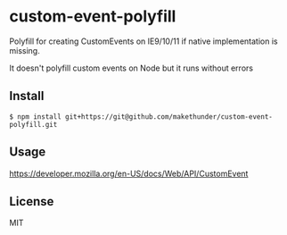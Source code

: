# custom-event-polyfill

Polyfill for creating CustomEvents on IE9/10/11 if native implementation is missing.

It doesn't polyfill custom events on Node but it runs without errors

## Install

```
$ npm install git+https://git@github.com/makethunder/custom-event-polyfill.git
```

## Usage

https://developer.mozilla.org/en-US/docs/Web/API/CustomEvent

## License

MIT
